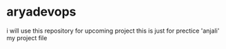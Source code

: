 # aryadevops
i will use this repository for upcoming project
this is just for prectice
'anjali' my project file
